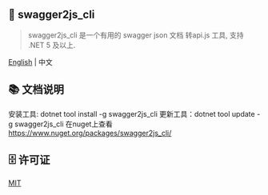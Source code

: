 ﻿## 🦄 swagger2js_cli
> swagger2js_cli 是一个有用的 swagger json 文档 转api.js 工具, 支持 .NET 5 及以上.

<a href="README.zh-CN.md">English</a> |  <span>中文</span>

## 📚 文档说明
安装工具: dotnet tool install -g swagger2js_cli
更新工具：dotnet tool update -g swagger2js_cli
在nuget上查看 https://www.nuget.org/packages/swagger2js_cli/

## 🗄 许可证

[MIT](LICENSE)